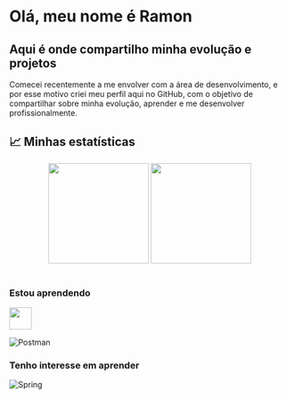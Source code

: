 # Olá, meu nome é Ramon

## Aqui é onde compartilho minha evolução e projetos

Comecei recentemente a me envolver com a área de desenvolvimento, e por esse motivo criei meu perfil aqui no GitHub, com o objetivo de compartilhar sobre minha evolução, aprender e me desenvolver profissionalmente.

## :chart_with_upwards_trend: Minhas estatísticas

 <div align='center'>
  <img height="180em" src="https://github-readme-stats.vercel.app/api?username=Ramon-BG&show_icons=true&theme=blue-green&include_all_commits=true&count_private=true"/>
  <img height="180em" src="https://github-readme-stats.vercel.app/api/top-langs/?username=Ramon-BG&layout=compact&langs_count=7&theme=blue-green"/>
</div>
</br>

<!-- ### Ferramentas e Tecnologias -->

### Estou aprendendo

<img src="https://cdn.jsdelivr.net/gh/devicons/devicon/icons/java/java-original.svg" width="40" height="40"/>

![Postman](https://img.shields.io/badge/Postman-FF6C37?style=for-the-badge&logo=postman&logoColor=white)

### Tenho interesse em aprender

![Spring](https://img.shields.io/badge/spring-%236DB33F.svg?style=for-the-badge&logo=spring&logoColor=white)
